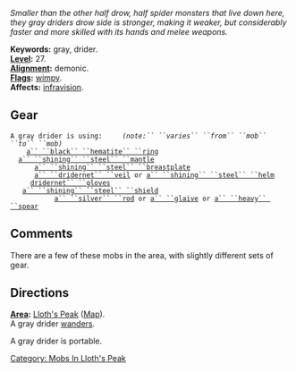 *Smaller than the other half drow, half spider monsters that live down
here, they gray driders drow side is stronger, making it weaker, but
considerably faster and more skilled with its hands and melee weapons.*

**Keywords:** gray, drider.  
**[Level](Level "wikilink"):** 27.  
**[Alignment](Alignment "wikilink"):** demonic.  
**[Flags](:Category:_Mob_Types "wikilink"):**
[wimpy](Wimpy_Mobs "wikilink").  
**Affects:** [infravision](Infravision "wikilink").  

## Gear

`A gray drider is using:     `*`(note:`` ``varies`` ``from`` ``mob`` ``to`` ``mob)`*  
<worn on finger>`    `[`a`` ``black`` ``hematite`` ``ring`](Black_Hematite_Ring "wikilink")  
<worn around neck>`  `[`a`` ``shining`` ``steel`` ``mantle`](Shining_Steel_Mantle "wikilink")  
<worn on body>`      `[`a`` ``shining`` ``steel`` ``breastplate`](Shining_Steel_Breastplate "wikilink")  
<worn on head>`      `[`a`` ``dridernet`` ``veil`](Dridernet_Veil "wikilink")` or `[`a`` ``shining`` ``steel`` ``helm`](Shining_Steel_Helm "wikilink")  
<worn on hands>`     `[`dridernet`` ``gloves`](Dridernet_Gloves "wikilink")  
<held in offhand>`   `[`a`` ``shining`` ``steel`` ``shield`](Shining_Steel_Shield "wikilink")  
<wielded>`           `[`a`` ``silver`` ``rod`](Silver_Rod "wikilink")` or `[`a`` ``glaive`](Glaive "wikilink")` or `[`a`` ``heavy`` ``spear`](Heavy_Spear "wikilink")

## Comments

There are a few of these mobs in the area, with slightly different sets
of gear.

## Directions

**[Area](:Category:_Areas "wikilink"):** [Lloth's
Peak](:Category:_Lloth's_Peak "wikilink")
([Map](Lloth's_Peak_Map "wikilink")).  
A gray drider [wanders](Wandering_Mobs "wikilink").

A gray drider is portable.  

[Category: Mobs In Lloth's
Peak](Category:_Mobs_In_Lloth's_Peak "wikilink")
